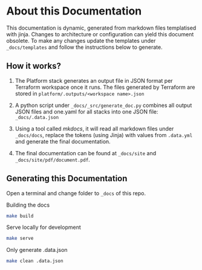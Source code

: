 # About this Documentation

This documentation is dynamic, generated from markdown files templatised with jinja. Changes to architecture or configuration can yield this document obsolete. To make any changes update the templates under `_docs/templates` and follow the instructions below to generate.

## How it works?

1. The Platform stack generates an output file in JSON format per Terraform workspace once it runs. The files generated by Terraform are stored in `platform/.outputs/<workspace name>.json`

2. A python script under `_docs/_src/generate_doc.py` combines all output JSON files and one.yaml for all stacks into one JSON file: `_docs/.data.json`

3. Using a tool called *mkdocs*, it will read all markdown files under `_docs/docs`, replace the tokens (using Jinja) with values from `.data.yml` and generate the final documentation.

4. The final documentation can be found at `_docs/site` and `_docs/site/pdf/document.pdf`.

## Generating this Documentation

Open a terminal and change folder to `_docs` of this repo.

Building the docs
```bash
make build
```

Serve locally for development
```bash
make serve
```

Only generate .data.json
```bash
make clean .data.json
```